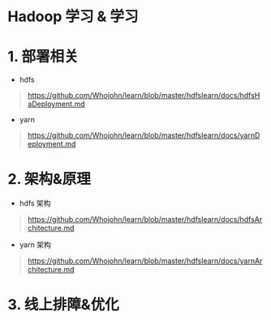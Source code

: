 # Hadoop 学习 & 学习

# 1. 部署相关
- hdfs
> https://github.com/Whojohn/learn/blob/master/hdfslearn/docs/hdfsHaDeployment.md

- yarn
> https://github.com/Whojohn/learn/blob/master/hdfslearn/docs/yarnDeployment.md

# 2. 架构&原理
- hdfs 架构
> https://github.com/Whojohn/learn/blob/master/hdfslearn/docs/hdfsArchitecture.md

- yarn 架构
> https://github.com/Whojohn/learn/blob/master/hdfslearn/docs/yarnArchitecture.md

# 3. 线上排障&优化


